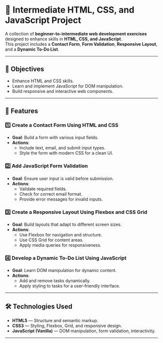 # 🌟 Intermediate HTML, CSS, and JavaScript Project

A collection of **beginner-to-intermediate web development exercises** designed to enhance skills in **HTML, CSS, and JavaScript**.  
This project includes a **Contact Form**, **Form Validation**, **Responsive Layout**, and a **Dynamic To-Do List**.

---

## 📌 Objectives
- Enhance HTML and CSS skills.
- Learn and implement JavaScript for DOM manipulation.
- Build responsive and interactive web components.

---

## 📂 Features

### 1️⃣ Create a Contact Form Using HTML and CSS
- **Goal**: Build a form with various input fields.
- **Actions**:
  - Include text, email, and submit input types.
  - Style the form with modern CSS for a clean UI.

### 2️⃣ Add JavaScript Form Validation
- **Goal**: Ensure user input is valid before submission.
- **Actions**:
  - Validate required fields.
  - Check for correct email format.
  - Provide error messages for invalid inputs.

### 3️⃣ Create a Responsive Layout Using Flexbox and CSS Grid
- **Goal**: Build layouts that adapt to different screen sizes.
- **Actions**:
  - Use Flexbox for navigation and structure.
  - Use CSS Grid for content areas.
  - Apply media queries for responsiveness.

### 4️⃣ Develop a Dynamic To-Do List Using JavaScript
- **Goal**: Learn DOM manipulation for dynamic content.
- **Actions**:
  - Add and remove tasks dynamically.
  - Apply styling to tasks for a user-friendly interface.

---

## 🛠️ Technologies Used
- **HTML5** — Structure and semantic markup.
- **CSS3** — Styling, Flexbox, Grid, and responsive design.
- **JavaScript (Vanilla)** — DOM manipulation, form validation, interactivity.

---

##
